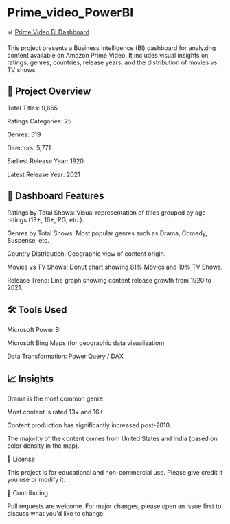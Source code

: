 # Prime_video_PowerBI
📊 [Prime Video BI Dashboard]()

This project presents a Business Intelligence (BI) dashboard for analyzing content available on Amazon Prime Video. It includes visual insights on ratings, genres, countries, release years, and the distribution of movies vs. TV shows.

## 📁 Project Overview

Total Titles: 9,655

Ratings Categories: 25

Genres: 519

Directors: 5,771

Earliest Release Year: 1920

Latest Release Year: 2021

## 📌 Dashboard Features

Ratings by Total Shows: Visual representation of titles grouped by age ratings (13+, 16+, PG, etc.).

Genres by Total Shows: Most popular genres such as Drama, Comedy, Suspense, etc.

Country Distribution: Geographic view of content origin.

Movies vs TV Shows: Donut chart showing 81% Movies and 19% TV Shows.

Release Trend: Line graph showing content release growth from 1920 to 2021.

## 🛠️ Tools Used

Microsoft Power BI

Microsoft Bing Maps (for geographic data visualization)

Data Transformation: Power Query / DAX

## 📈 Insights

Drama is the most common genre.

Most content is rated 13+ and 16+.

Content production has significantly increased post-2010.

The majority of the content comes from United States and India (based on color density in the map).

🧾 License

This project is for educational and non-commercial use. Please give credit if you use or modify it.

🤝 Contributing

Pull requests are welcome. For major changes, please open an issue first to discuss what you'd like to change.
